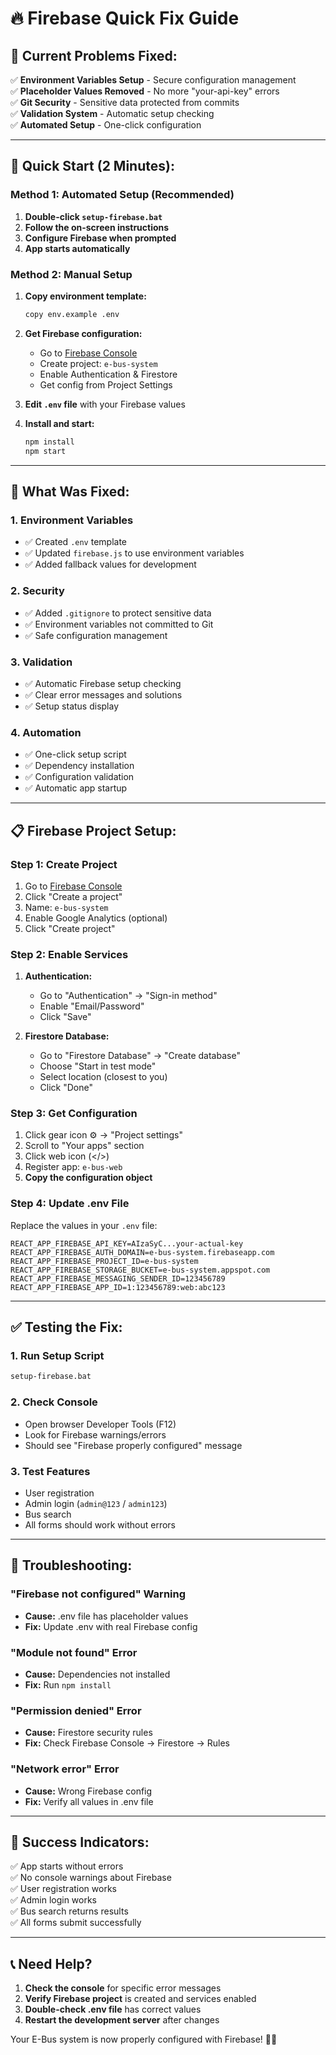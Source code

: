 # 🔥 Firebase Quick Fix Guide

## 🚨 **Current Problems Fixed:**

✅ **Environment Variables Setup** - Secure configuration management  
✅ **Placeholder Values Removed** - No more "your-api-key" errors  
✅ **Git Security** - Sensitive data protected from commits  
✅ **Validation System** - Automatic setup checking  
✅ **Automated Setup** - One-click configuration  

---

## 🚀 **Quick Start (2 Minutes):**

### **Method 1: Automated Setup (Recommended)**
1. **Double-click `setup-firebase.bat`**
2. **Follow the on-screen instructions**
3. **Configure Firebase when prompted**
4. **App starts automatically**

### **Method 2: Manual Setup**
1. **Copy environment template:**
   ```bash
   copy env.example .env
   ```

2. **Get Firebase configuration:**
   - Go to [Firebase Console](https://console.firebase.google.com/)
   - Create project: `e-bus-system`
   - Enable Authentication & Firestore
   - Get config from Project Settings

3. **Edit `.env` file** with your Firebase values

4. **Install and start:**
   ```bash
   npm install
   npm start
   ```

---

## 🔧 **What Was Fixed:**

### **1. Environment Variables**
- ✅ Created `.env` template
- ✅ Updated `firebase.js` to use environment variables
- ✅ Added fallback values for development

### **2. Security**
- ✅ Added `.gitignore` to protect sensitive data
- ✅ Environment variables not committed to Git
- ✅ Safe configuration management

### **3. Validation**
- ✅ Automatic Firebase setup checking
- ✅ Clear error messages and solutions
- ✅ Setup status display

### **4. Automation**
- ✅ One-click setup script
- ✅ Dependency installation
- ✅ Configuration validation
- ✅ Automatic app startup

---

## 📋 **Firebase Project Setup:**

### **Step 1: Create Project**
1. Go to [Firebase Console](https://console.firebase.google.com/)
2. Click "Create a project"
3. Name: `e-bus-system`
4. Enable Google Analytics (optional)
5. Click "Create project"

### **Step 2: Enable Services**
1. **Authentication:**
   - Go to "Authentication" → "Sign-in method"
   - Enable "Email/Password"
   - Click "Save"

2. **Firestore Database:**
   - Go to "Firestore Database" → "Create database"
   - Choose "Start in test mode"
   - Select location (closest to you)
   - Click "Done"

### **Step 3: Get Configuration**
1. Click gear icon ⚙️ → "Project settings"
2. Scroll to "Your apps" section
3. Click web icon (</>)
4. Register app: `e-bus-web`
5. **Copy the configuration object**

### **Step 4: Update .env File**
Replace the values in your `.env` file:
```env
REACT_APP_FIREBASE_API_KEY=AIzaSyC...your-actual-key
REACT_APP_FIREBASE_AUTH_DOMAIN=e-bus-system.firebaseapp.com
REACT_APP_FIREBASE_PROJECT_ID=e-bus-system
REACT_APP_FIREBASE_STORAGE_BUCKET=e-bus-system.appspot.com
REACT_APP_FIREBASE_MESSAGING_SENDER_ID=123456789
REACT_APP_FIREBASE_APP_ID=1:123456789:web:abc123
```

---

## ✅ **Testing the Fix:**

### **1. Run Setup Script**
```bash
setup-firebase.bat
```

### **2. Check Console**
- Open browser Developer Tools (F12)
- Look for Firebase warnings/errors
- Should see "Firebase properly configured" message

### **3. Test Features**
- User registration
- Admin login (`admin@123` / `admin123`)
- Bus search
- All forms should work without errors

---

## 🚨 **Troubleshooting:**

### **"Firebase not configured" Warning**
- **Cause:** .env file has placeholder values
- **Fix:** Update .env with real Firebase config

### **"Module not found" Error**
- **Cause:** Dependencies not installed
- **Fix:** Run `npm install`

### **"Permission denied" Error**
- **Cause:** Firestore security rules
- **Fix:** Check Firebase Console → Firestore → Rules

### **"Network error" Error**
- **Cause:** Wrong Firebase config
- **Fix:** Verify all values in .env file

---

## 🎯 **Success Indicators:**

✅ App starts without errors  
✅ No console warnings about Firebase  
✅ User registration works  
✅ Admin login works  
✅ Bus search returns results  
✅ All forms submit successfully  

---

## 📞 **Need Help?**

1. **Check the console** for specific error messages
2. **Verify Firebase project** is created and services enabled
3. **Double-check .env file** has correct values
4. **Restart the development server** after changes

Your E-Bus system is now properly configured with Firebase! 🚌🔥
